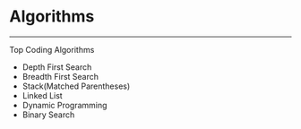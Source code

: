 # Algorithms
---
Top Coding Algorithms

- Depth First Search
- Breadth First Search
- Stack(Matched Parentheses)
- Linked List
- Dynamic Programming
- Binary Search
